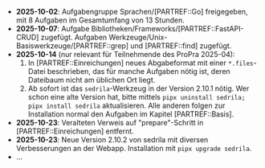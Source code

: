 - **2025-10-02**: Aufgabengruppe Sprachen/[PARTREF::Go] freigegeben,
  mit 8 Aufgaben im Gesamtumfang von 13 Stunden.
- **2025-10-07**: Aufgabe Bibliotheken/Frameworks/[PARTREF::FastAPI-CRUD] zugefügt.
  Aufgaben Werkzeuge/Unix-Basiswerkzeuge/[PARTREF::grep] und
  [PARTREF::find] zugefügt.
- **2025-10-14** (nur relevant für Teilnehmende des ProPra 2025-04):  
  1. In [PARTREF::Einreichungen] neues Abgabeformat mit einer `*.files`-Datei beschrieben, das für manche
  Aufgaben nötig ist, deren Dateibaum nicht am üblichen Ort liegt.  
  2. Ab sofort ist das `sedrila`-Werkzeug in der Version 2.10.1 nötig.
  Wer schon eine alte Version hat, 
  bitte mittels `pipx uninstall sedrila; pipx install sedrila` aktualisieren.
  Alle anderen folgen zur Installation normal den Aufgaben im Kapitel [PARTREF::Basis].
- **2025-10-23**: Veralteten Verweis auf "prepare"-Schritt in [PARTREF::Einreichungen] entfernt.
- **2025-10-23**: Neue Version 2.10.2 von sedrila mit diversen Verbesserungen an der Webapp.
  Installation mit `pipx upgrade sedrila`.
- ...
